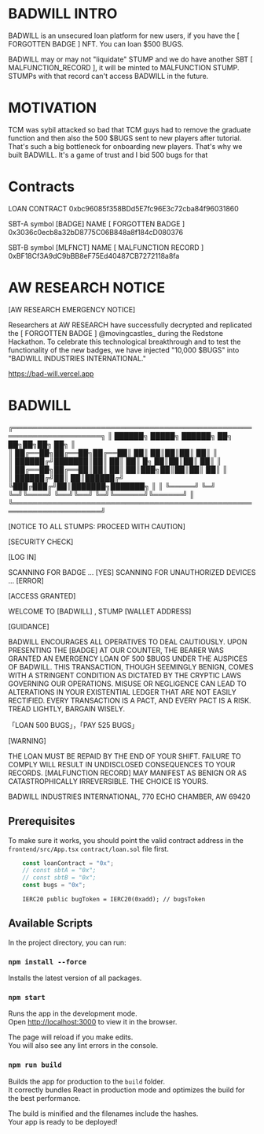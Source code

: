 # BADWILL INTRO

BADWILL is an unsecured loan platform for new users, if you have the [ FORGOTTEN BADGE ] NFT. You can loan $500 BUGS.

BADWILL may or may not "liquidate" STUMP and we do have another SBT [ MALFUNCTION_RECORD ], it will be minted to MALFUNCTION STUMP. STUMPs with that record can't access BADWILL in the future.

#  MOTIVATION

TCM was sybil attacked so bad that TCM guys had to remove the graduate function and then also the 500 $BUGS sent to new players after tutorial. That's such a big bottleneck for onboarding new players. That's why we built BADWILL. It's a game of trust and I bid 500 bugs for that

# Contracts

LOAN CONTRACT
0xbc96085f358BDd5E7fc96E3c72cba84f96031860

SBT-A symbol [BADGE] NAME [ FORGOTTEN BADGE ]
0x3036c0ecb8a32bD8775C06B848a8f184cD080376

SBT-B symbol [MLFNCT] NAME [ MALFUNCTION RECORD ]
0xBF18Cf3A9dC9bBB8eF75Ed40487CB7272118a8fa

# AW RESEARCH NOTICE

[AW RESEARCH EMERGENCY NOTICE]

Researchers at AW RESEARCH have successfully decrypted and replicated the [ FORGOTTEN BADGE ] 
@movingcastles_ during the Redstone Hackathon. To celebrate this technological breakthrough and to test the functionality of the new badges, we have injected "10,000 $BUGS" into "BADWILL INDUSTRIES INTERNATIONAL."

https://bad-will.vercel.app

# BADWILL

╔════════════════════════════════════════════════════════════════════╗
║       ██████╗  █████╗ ██████╗   ██╗    ██╗██╗██╗     ██╗           ║    
║       ██╔══██╗██╔══██╗██╔══██║  ██║    ██║██║██║     ██║           ║    
║       ██████╔╝███████║██║  ██║  ██║ █╗ ██║██║██║     ██║           ║   
║       ██╔══██╗██╔══██║██║  ██║  ██║███╗██║██║██║     ██║           ║  
║       ██████╔╝██║  ██║██████╔╝  ╚███╔███╔╝██║███████╗███████╗      ║
║       ╚═════╝ ╚═╝  ╚═╝╚════╝     ╚══╝╚══╝ ╚═╝╚══════╝╚══════╝      ║
╚════════════════════════════════════════════════════════════════════╝

[NOTICE TO ALL STUMPS: PROCEED WITH CAUTION]

[SECURITY  CHECK]

[LOG IN]

SCANNING FOR BADGE … [YES]
SCANNING FOR UNAUTHORIZED DEVICES … [ERROR]

[ACCESS  GRANTED]

WELCOME TO [BADWILL] , STUMP [WALLET ADDRESS]

[GUIDANCE]

BADWILL ENCOURAGES ALL OPERATIVES TO DEAL CAUTIOUSLY. 
UPON PRESENTING THE [BADGE] AT OUR COUNTER, THE BEARER WAS GRANTED AN EMERGENCY LOAN OF 500 $BUGS UNDER THE AUSPICES OF BADWILL. 
THIS TRANSACTION, THOUGH SEEMINGLY BENIGN, COMES WITH A STRINGENT CONDITION AS DICTATED BY THE CRYPTIC LAWS GOVERNING OUR OPERATIONS.
MISUSE OR NEGLIGENCE CAN LEAD TO ALTERATIONS IN YOUR EXISTENTIAL LEDGER THAT ARE NOT EASILY RECTIFIED.
EVERY TRANSACTION IS A PACT, AND EVERY PACT IS A RISK.
TREAD LIGHTLY, BARGAIN WISELY.

「LOAN 500 BUGS」，「PAY 525 BUGS」

[WARNING]

THE LOAN MUST BE REPAID BY THE END OF YOUR SHIFT. 
FAILURE TO COMPLY WILL RESULT IN UNDISCLOSED CONSEQUENCES TO YOUR RECORDS. 
[MALFUNCTION RECORD] MAY MANIFEST AS BENIGN OR AS CATASTROPHICALLY IRREVERSIBLE. 
THE CHOICE IS YOURS.

BADWILL INDUSTRIES INTERNATIONAL, 770 ECHO CHAMBER, AW 69420





## Prerequisites

To make sure it works, you should point the valid contract address in the `frontend/src/App.tsx` `contract/loan.sol` file first.
```typescript
    const loanContract = "0x";
    // const sbtA = "0x";
    // const sbtB = "0x";
    const bugs = "0x";
```
```solidity
    IERC20 public bugToken = IERC20(0xadd); // bugsToken
```

## Available Scripts

In the project directory, you can run:

### `npm install --force`

Installs the latest version of all packages.

### `npm start`

Runs the app in the development mode.\
Open [http://localhost:3000](http://localhost:3000) to view it in the browser.

The page will reload if you make edits.\
You will also see any lint errors in the console.

### `npm run build`

Builds the app for production to the `build` folder.\
It correctly bundles React in production mode and optimizes the build for the best performance.

The build is minified and the filenames include the hashes.\
Your app is ready to be deployed!
